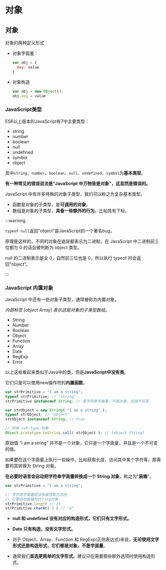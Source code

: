 # 对象

## 对象

对象的两种定义形式：

* 对象字面量：

  ```javascript
  var obj = {
    key: value
  }
  ```

* 对象构造

  ```javascript
  var obj = new Object();
  obj.key = value
  ```

### JavaScript类型

ES6以上版本的JavaScript有7中主要类型：

* string
* number
* boolean
* null
* undefined
* symbol
* object

其中```string```、```number```、```boolean```、```null```、```undefined```、```symbol```为**基本类型**。

**有一种常见的错误说法是“JavaScript 中万物皆是对象”，这显然是错误的。**

JavaScript 中有许多特殊的对象子类型，我们可以称之为复杂基本类型。

* 函数是对象的子类型，是**可调用的对象**。
* 数组是对象的子类型，**具备一些额外的行为**。比如具有下标。

:::warning

```typeof null```返回“object”是JavaScript的一个著名bug。

原理是这样的，不同的对象在底层都表示为二进制，在 JavaScript 中二进制前三位都为 0 的话会被判断为 object 类型。

null 的二进制表示是全 0，自然前三位也是 0，所以执行 typeof 时会返回“object”。

:::

### JavaScript 内置对象

JavaScript 中还有一些对象子类型，通常被称为内置对象。

*内部标签 [object Array] 表示这是对象的子类型数组。*

* String
* Number
* Boolean
* Object
* Function
* Array
* Date
* RegExp
* Error

以上这些看起来类似于Java中的类，但是**JavaScript中没有类**。

它们只是可以使用new操作符的**内置函数**。

```javascript
var strPrimitive = "I am a string";
typeof strPrimitive; // "string"
strPrimitive instanceof String; // 是字符串字面量，不是对象，且值不可变

var strObject = new String( "I am a string" );
typeof strObject; // "object"
strObject instanceof String; // true

// 检查 sub-type 对象
Object.prototype.toString.call( strObject ); // [object String]
```

原始值 "I am a string" 并不是一个对象，它只是一个字面量，并且是一个不可变的值。 

如果要在这个字面量上执行一些操作，比如获取长度、访问其中某个字符等，那需要将其转换为 String 对象。

**在必要时语言会自动把字符串字面量转换成一个 String 对象**，称之为"**装箱**"。

```javascript
var strPrimitive = "I am a string";

// 字符串字面量是没有属性和方法的
// 引擎自动装箱为String对象
strPrimitive.length // 13
strPrimitive.charAt( 3 ) // "m"
```

* **null 和 undefined 没有对应的构造形式，它们只有文字形式。**

* **Date 只有构造，没有文字形式。**

* 对于 Object、Array、Function 和 RegExp(正则表达式)来说，**无论使用文字形式还是构造形式，它们都是对象，不是字面量**。

* 通常我们**首选更简单的文字形式**。建议只在需要那些额外选项时使用构造形式。